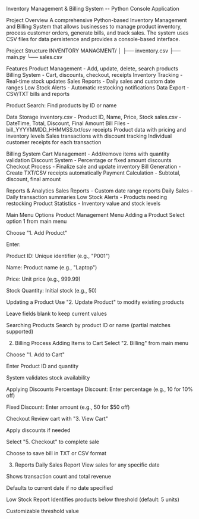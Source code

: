 Inventory Management & Billing System -- Python Console Application

Project Overview
A comprehensive Python-based Inventory Management and Billing System that allows businesses to manage product inventory, process customer orders, generate bills, and track sales. The system uses CSV files for data persistence and provides a console-based interface.

Project Structure
INVENTORY MANAGMENT/
│
├── inventory.csv
├── main.py
└── sales.csv

Features
Product Management - Add, update, delete, search products
Billing System - Cart, discounts, checkout, receipts
Inventory Tracking - Real-time stock updates
Sales Reports - Daily sales and custom date ranges
Low Stock Alerts - Automatic restocking notifications
Data Export - CSV/TXT bills and reports

Product Search: Find products by ID or name

Data Storage
inventory.csv - Product ID, Name, Price, Stock
sales.csv - DateTime, Total, Discount, Final Amount
Bill Files - bill_YYYYMMDD_HHMMSS.txt/csv receipts
Product data with pricing and inventory levels
Sales transactions with discount tracking
Individual customer receipts for each transaction

Billing System
Cart Management - Add/remove items with quantity validation
Discount System - Percentage or fixed amount discounts
Checkout Process - Finalize sale and update inventory
Bill Generation - Create TXT/CSV receipts automatically
Payment Calculation - Subtotal, discount, final amount

Reports & Analytics
Sales Reports - Custom date range reports
Daily Sales - Daily transaction summaries
Low Stock Alerts - Products needing restocking
Product Statistics - Inventory value and stock levels

Main Menu Options
Product Management Menu
Adding a Product
Select option 1 from main menu

Choose "1. Add Product"

Enter:

Product ID: Unique identifier (e.g., "P001")

Name: Product name (e.g., "Laptop")

Price: Unit price (e.g., 999.99)

Stock Quantity: Initial stock (e.g., 50)

Updating a Product
Use "2. Update Product" to modify existing products

Leave fields blank to keep current values

Searching Products
Search by product ID or name (partial matches supported)

2. Billing Process
Adding Items to Cart
Select "2. Billing" from main menu

Choose "1. Add to Cart"

Enter Product ID and quantity

System validates stock availability

Applying Discounts
Percentage Discount: Enter percentage (e.g., 10 for 10% off)

Fixed Discount: Enter amount (e.g., 50 for $50 off)

Checkout
Review cart with "3. View Cart"

Apply discounts if needed

Select "5. Checkout" to complete sale

Choose to save bill in TXT or CSV format

3. Reports
Daily Sales Report
View sales for any specific date

Shows transaction count and total revenue

Defaults to current date if no date specified

Low Stock Report
Identifies products below threshold (default: 5 units)

Customizable threshold value

